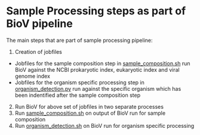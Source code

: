 # Sample Processing steps as part of BioV pipeline

The main steps that are part of sample processing pipeline:
1. Creation of jobfiles
  * Jobfiles for the sample composition step in [sample_composition.sh](sample-processing/sample-composition/sample_composition.sh) run BioV against the NCBI prokaryotic index, eukaryotic index and viral genome index
  * Jobfiles for the organism specific processing step in [organism_detection.py](sample-processing/organism-specific-processing/organism_detection.sh) run against the specific organism which has been indentified after the sample composition step
2. Run BioV for above set of jobfiles in two separate processes
3. Run [sample_composition.sh](sample-processing/sample-composition/sample_composition.sh) on output of BioV run for sample composition
4. Run [organism_detection.sh](sample-processing/organism-specific-processing/organism_detection.sh) on BioV run for organism specific processing
